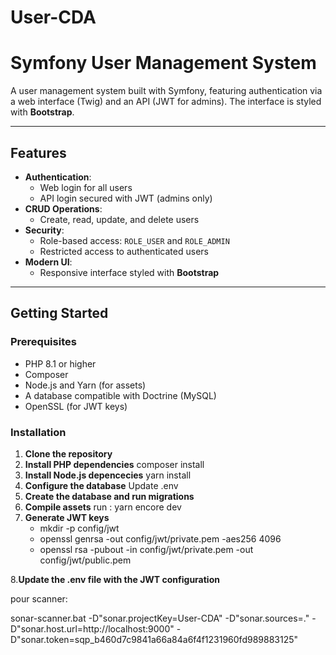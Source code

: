 # User-CDA
# **Symfony User Management System**

A user management system built with Symfony, featuring authentication via a web interface (Twig) and an API (JWT for admins). The interface is styled with **Bootstrap**.

---

## **Features**

- **Authentication**:
  - Web login for all users
  - API login secured with JWT (admins only)
- **CRUD Operations**:
  - Create, read, update, and delete users
- **Security**:
  - Role-based access: `ROLE_USER` and `ROLE_ADMIN`
  - Restricted access to authenticated users
- **Modern UI**:
  - Responsive interface styled with **Bootstrap**

---

## **Getting Started**

### **Prerequisites**

- PHP 8.1 or higher
- Composer
- Node.js and Yarn (for assets)
- A database compatible with Doctrine (MySQL)
- OpenSSL (for JWT keys)

### **Installation**

1. **Clone the repository**
2. **Install PHP dependencies** composer install
3. **Install Node.js depencecies** yarn install
4. **Configure the database** Update .env
5. **Create the database and run migrations**
6. **Compile assets** run : yarn encore dev
7. **Generate JWT keys**
     - mkdir -p config/jwt
     - openssl genrsa -out config/jwt/private.pem -aes256 4096
     - openssl rsa -pubout -in config/jwt/private.pem -out config/jwt/public.pem
   
8.**Update the .env file with the JWT configuration**

<script src="https://cdn.jsdelivr.net/npm/bootstrap@5.3.0/dist/js/bootstrap.bundle.min.js" integrity="sha384-rbsA2VBKQ1hA4LPCXxUgVrG8FRJsZZbJbG1zP9pv9S8aE3aRoq2ykh6dP4MquU6g" crossorigin="anonymous"></script>


pour scanner:

sonar-scanner.bat -D"sonar.projectKey=User-CDA" -D"sonar.sources=." -D"sonar.host.url=http://localhost:9000" -D"sonar.token=sqp_b460d7c9841a66a84a6f4f1231960fd989883125"
